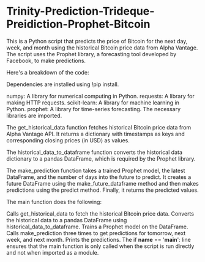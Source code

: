 # Trinity-Prediction-Trideque-Preidiction-Prophet-Bitcoin
This is a Python script that predicts the price of Bitcoin for the next day, week, and month using the historical Bitcoin price data from Alpha Vantage. The script uses the Prophet library, a forecasting tool developed by Facebook, to make predictions.

Here's a breakdown of the code:

Dependencies are installed using !pip install.

numpy: A library for numerical computing in Python.
requests: A library for making HTTP requests.
scikit-learn: A library for machine learning in Python.
prophet: A library for time-series forecasting.
The necessary libraries are imported.

The get_historical_data function fetches historical Bitcoin price data from Alpha Vantage API. It returns a dictionary with timestamps as keys and corresponding closing prices (in USD) as values.

The historical_data_to_dataframe function converts the historical data dictionary to a pandas DataFrame, which is required by the Prophet library.

The make_prediction function takes a trained Prophet model, the latest DataFrame, and the number of days into the future to predict. It creates a future DataFrame using the make_future_dataframe method and then makes predictions using the predict method. Finally, it returns the predicted values.

The main function does the following:

Calls get_historical_data to fetch the historical Bitcoin price data.
Converts the historical data to a pandas DataFrame using historical_data_to_dataframe.
Trains a Prophet model on the DataFrame.
Calls make_prediction three times to get predictions for tomorrow, next week, and next month.
Prints the predictions.
The if __name__ == '__main__': line ensures that the main function is only called when the script is run directly and not when imported as a module.
